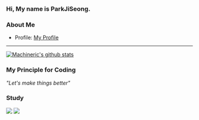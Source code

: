 ### Hi, My name is ParkJiSeong.

### About Me
- Profile: [My Profile](https://wjsrlahrlco1998.github.io/profile/)
---
[![Machineric's github stats](https://github-readme-stats.vercel.app/api?username=wjsrlahrlco1998)](https://github.com/anuraghazra/github-readme-stats)

### My Principle for Coding

*"Let's make things better"*

### Study
<img src="https://img.shields.io/badge/C-A8B9CC?style=flat-square&logo=C&logoColor=white"/>
<img src="https://img.shields.io/badge/Python-A8B9CC?style=flat-square&logo=Python&logoColor=white"/>

